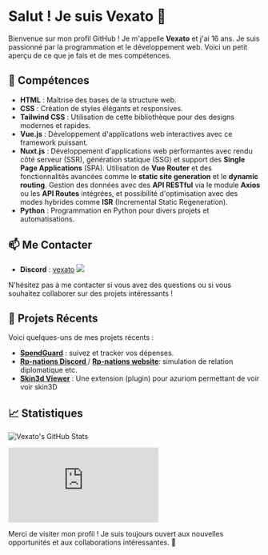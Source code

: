 # Salut ! Je suis Vexato :wave:

Bienvenue sur mon profil GitHub ! Je m'appelle **Vexato** et j'ai 16 ans. Je suis passionné par la programmation et le développement web. Voici un petit aperçu de ce que je fais et de mes compétences.

## :dart: Compétences

- **HTML** : Maîtrise des bases de la structure web.
- **CSS** : Création de styles élégants et responsives.
- **Tailwind CSS** : Utilisation de cette bibliothèque pour des designs modernes et rapides.
- **Vue.js** : Développement d'applications web interactives avec ce framework puissant.
- **Nuxt.js** : Développement d'applications web performantes avec rendu côté serveur (SSR), génération statique (SSG) et support des **Single Page Applications** (SPA). Utilisation de **Vue Router** et des fonctionnalités avancées comme le **static site generation** et le **dynamic routing**. Gestion des données avec des **API RESTful** via le module **Axios** ou les **API Routes** intégrées, et possibilité d'optimisation avec des modes hybrides comme **ISR** (Incremental Static Regeneration).
- **Python** : Programmation en Python pour divers projets et automatisations.

## :mailbox: Me Contacter

- **Discord** : [vexato](https://discord.com/users/vexato)
![](https://dcbadge.limes.pink/api/shield/937352018526347284)

N'hésitez pas à me contacter si vous avez des questions ou si vous souhaitez collaborer sur des projets intéressants !

## :rocket: Projets Récents

Voici quelques-uns de mes projets récents :

- **[SpendGuard](https://spendguard.live)** : suivez et tracker vos dépenses.
- **[Rp-nations Discord ](https://discord.gg/b9J862Khcm)**  / **[Rp-nations website](https://rpnations.live)**: simulation de relation diplomatique etc.
- **[Skin3d Viewer](https://market.azuriom.com/resources/148)** : Une extension (plugin) pour azuriom permettant de voir voir skin3D 

## :chart_with_upwards_trend: Statistiques

![Vexato's GitHub Stats](https://github-readme-stats.vercel.app/api?username=vexato&show_icons=true&hide_title=true&count_private=true&hide=prs)



<embed src="https://wakatime.com/share/@74b92aa1-c514-4135-9d81-1008e8a13e79/aa118499-f7b5-4c9e-8d49-7449788efb02.svg"></embed>


Merci de visiter mon profil ! Je suis toujours ouvert aux nouvelles opportunités et aux collaborations intéressantes. :rocket:

